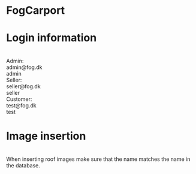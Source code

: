# FogCarport
<h1>Login information</h1> <br>
Admin: <br>
admin@fog.dk<br>
admin<br>
Seller: <br>
seller@fog.dk <br>
seller<br>
Customer:<br>
test@fog.dk<br>
test<br>
<h1>Image insertion</h1> <br>
When inserting roof images make sure that the name matches the name in the database.



